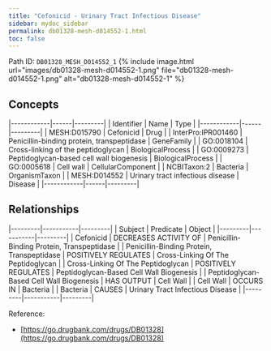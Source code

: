 ```yaml
---
title: "Cefonicid - Urinary Tract Infectious Disease"
sidebar: mydoc_sidebar
permalink: db01328-mesh-d014552-1.html
toc: false 
---
```



Path ID: `DB01328_MESH_D014552_1`
{% include image.html url="images/db01328-mesh-d014552-1.png" file="db01328-mesh-d014552-1.png" alt="db01328-mesh-d014552-1" %}

## Concepts

|------------|------|---------|
| Identifier | Name | Type    |
|------------|------|---------|
| MESH:D015790 | Cefonicid | Drug |
| InterPro:IPR001460 | Penicillin-binding protein, transpeptidase | GeneFamily |
| GO:0018104 | Cross-linking of the peptidoglycan | BiologicalProcess |
| GO:0009273 | Peptidoglycan-based cell wall biogenesis | BiologicalProcess |
| GO:0005618 | Cell wall | CellularComponent |
| NCBITaxon:2 | Bacteria | OrganismTaxon |
| MESH:D014552 | Urinary tract infectious disease | Disease |
|------------|------|---------|

## Relationships

|---------|-----------|---------|
| Subject | Predicate | Object  |
|---------|-----------|---------|
| Cefonicid | DECREASES ACTIVITY OF | Penicillin-Binding Protein, Transpeptidase |
| Penicillin-Binding Protein, Transpeptidase | POSITIVELY REGULATES | Cross-Linking Of The Peptidoglycan |
| Cross-Linking Of The Peptidoglycan | POSITIVELY REGULATES | Peptidoglycan-Based Cell Wall Biogenesis |
| Peptidoglycan-Based Cell Wall Biogenesis | HAS OUTPUT | Cell Wall |
| Cell Wall | OCCURS IN | Bacteria |
| Bacteria | CAUSES | Urinary Tract Infectious Disease |
|---------|-----------|---------|

Reference: 
  - [https://go.drugbank.com/drugs/DB01328](https://go.drugbank.com/drugs/DB01328)
